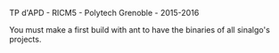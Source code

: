 TP d'APD - RICM5 - Polytech Grenoble - 2015-2016

You must make a first build with ant to have the binaries of all sinalgo's projects.


